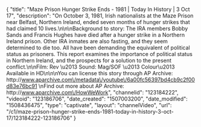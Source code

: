{
    "title": "Maze Prison Hunger Strike Ends - 1981 | Today In History | 3 Oct 17",
    "description": "On October 3, 1981, Irish nationalists at the Maze Prison near Belfast, Northern Ireland, ended seven months of hunger strikes that had claimed 10 lives.\n\n\nBackground to story:  The IRA members Bobby Sands and Francis Hughes have died after a hunger strike in a Northern Ireland prison. Other IRA inmates are also fasting, and they seem determined to die too.  All have been demanding the equivalent of political status as prisoners. This report examines the importance of political status in Northern Ireland, and the prospects for a solution to the present conflict.\n\nFilm: Rev \u2013 Sound: Mag\/SOF \u2013 Colour\u2013 Available in HD\n\n\nYou can license this story through AP Archive: http:\/\/www.aparchive.com\/metadata\/youtube\/6a00fc56397bd4cb9c2f00d83e76bc91 \nFind out more about AP Archive: http:\/\/www.aparchive.com\/HowWeWork",
    "channelid": "123184222",
    "videoid": "123186706",
    "date_created": "1507003200",
    "date_modified": "1508436475",
    "type": "captivate",
    "layout": "channelVideo",
    "url": "\/c1\/maze-prison-hunger-strike-ends-1981-today-in-history-3-oct-17\/123184222-123186706"
}